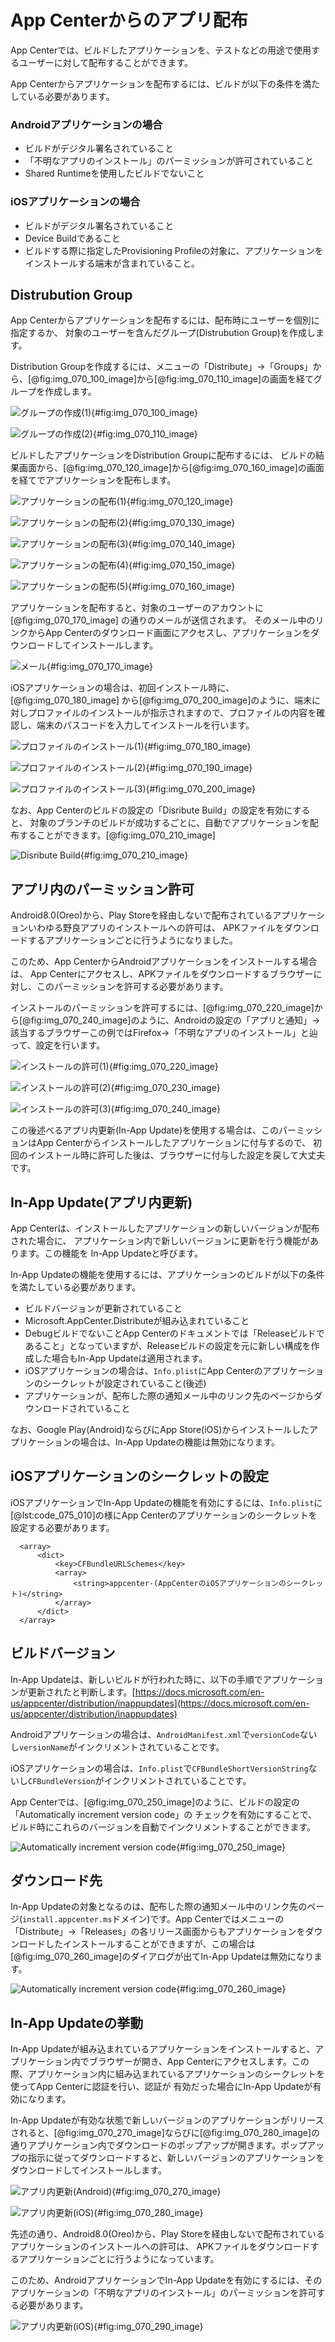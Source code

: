 # App Centerからのアプリ配布

App Centerでは、ビルドしたアプリケーションを、テストなどの用途で使用するユーザーに対して配布することができます。

App Centerからアプリケーションを配布するには、ビルドが以下の条件を満たしている必要があります。

### Androidアプリケーションの場合

- ビルドがデジタル署名されていること
- 「不明なアプリのインストール」のパーミッションが許可されていること
-  Shared Runtimeを使用したビルドでないこと

### iOSアプリケーションの場合

- ビルドがデジタル署名されていること
- Device Buildであること
- ビルドする際に指定したProvisioning Profileの対象に、アプリケーションをインストールする端末が含まれていること。

## Distrubution Group

App Centerからアプリケーションを配布するには、配布時にユーザーを個別に指定するか、
対象のユーザーを含んだグループ(Distrubution Group)を作成します。

Distribution Groupを作成するには、メニューの「Distribute」→「Groups」から、[@fig:img_070_100_image]から[@fig:img_070_110_image]の画面を経てグループを作成します。

![グループの作成(1)](img/070/img-070-100.png){#fig:img_070_100_image}

![グループの作成(2)](img/070/img-070-110.png){#fig:img_070_110_image}


ビルドしたアプリケーションをDistribution Groupに配布するには、
ビルドの結果画面から、[@fig:img_070_120_image]から[@fig:img_070_160_image]の画面を経てでアプリケーションを配布します。

![アプリケーションの配布(1)](img/070/img-070-120.png){#fig:img_070_120_image}

![アプリケーションの配布(2)](img/070/img-070-130.png){#fig:img_070_130_image}

![アプリケーションの配布(3)](img/070/img-070-140.png){#fig:img_070_140_image}

![アプリケーションの配布(4)](img/070/img-070-150.png){#fig:img_070_150_image}

![アプリケーションの配布(5)](img/070/img-070-160.png){#fig:img_070_160_image}

アプリケーションを配布すると、対象のユーザーのアカウントに[@fig:img_070_170_image] の通りのメールが送信されます。
そのメール中のリンクからApp Centerのダウンロード画面にアクセスし、アプリケーションをダウンロードしてインストールします。

![メール](img/070/img-070-170.png){#fig:img_070_170_image}

iOSアプリケーションの場合は、初回インストール時に、[@fig:img_070_180_image] から[@fig:img_070_200_image]のように、端末に対しプロファイルのインストールが指示されますので、プロファイルの内容を確認し、端末のパスコードを入力してインストールを行います。

![プロファイルのインストール(1)](img/070/img-070-180.png){#fig:img_070_180_image}

![プロファイルのインストール(2)](img/070/img-070-190.png){#fig:img_070_190_image}

![プロファイルのインストール(3)](img/070/img-070-200.png){#fig:img_070_200_image}

なお、App Centerのビルドの設定の「Disribute Build」の設定を有効にすると、
対象のブランチのビルドが成功するごとに、自動でアプリケーションを配布することができます。[@fig:img_070_210_image]

![Disribute Build](img/070/img-070-210.png){#fig:img_070_210_image}


## アプリ内のパーミッション許可

Android8.0(Oreo)から、Play Storeを経由しないで配布されているアプリケーション<span class="footnote">いわゆる野良アプリ</span>のインストールへの許可は、
APKファイルをダウンロードするアプリケーションごとに行うようになりました。

このため、App CenterからAndroidアプリケーションをインストールする場合は、
App Centerにアクセスし、APKファイルをダウンロードするブラウザーに対し、このパーミッションを許可する必要があります。

インストールのパーミッションを許可するには、[@fig:img_070_220_image]から[@fig:img_070_240_image]のように、Androidの設定の「アプリと通知」→該当するブラウザー<span class="footnote">この例ではFirefox</span>→「不明なアプリのインストール」と辿って、設定を行います。

![インストールの許可(1)](img/070/img-070-220.png){#fig:img_070_220_image}

![インストールの許可(2)](img/070/img-070-230.png){#fig:img_070_230_image}

![インストールの許可(3)](img/070/img-070-240.png){#fig:img_070_240_image}

この後述べるアプリ内更新(In-App Update)を使用する場合は、このパーミッションはApp Centerからインストールしたアプリケーションに付与するので、
初回のインストール時に許可した後は、ブラウザーに付与した設定を戻して大丈夫です。

## In-App Update(アプリ内更新)

App Centerは、インストールしたアプリケーションの新しいバージョンが配布された場合に、
アプリケーション内で新しいバージョンに更新を行う機能があります。この機能を
In-App Updateと呼びます。

In-App Updateの機能を使用するには、アプリケーションのビルドが以下の条件を満たしている必要があります。

- ビルドバージョンが更新されていること
- Microsoft.AppCenter.Distributeが組み込まれていること
- Debugビルドでないこと<span class="footnote">App Centerのドキュメントでは「Releaseビルドであること」となっていますが、Releaseビルドの設定を元に新しい構成を作成した場合もIn-App Updateは適用されます。</span>
- iOSアプリケーションの場合は、`Info.plist`にApp Centerのアプリケーションのシークレットが設定されていること(後述)
- アプリケーションが、配布した際の通知メール中のリンク先のページからダウンロードされていること



なお、Google Play(Android)ならびにApp Store(iOS)からインストールしたアプリケーションの場合は、In-App Updateの機能は無効になります。

## iOSアプリケーションのシークレットの設定

iOSアプリケーションでIn-App Updateの機能を有効にするには、`Info.plist`に[@lst:code_075_010]の様にApp Centerのアプリケーションのシークレットを設定する必要があります。

```{#lst:code_075_010 caption="git statusの状態"}
  <array>
      <dict>
          <key>CFBundleURLSchemes</key>
          <array>
              <string>appcenter-(AppCenterのiOSアプリケーションのシークレット)</string>
          </array>
      </dict>
  </array>
```  

## ビルドバージョン

In-App Updateは、新しいビルドが行われた時に、以下の手順でアプリケーションが更新されたと判断します。<span class="footenote">[https://docs.microsoft.com/en-us/appcenter/distribution/inappupdates](https://docs.microsoft.com/en-us/appcenter/distribution/inappupdates)</span>

Androidアプリケーションの場合は、`AndroidManifest.xml`で`versionCode`ないし`versionName`がインクリメントされていることです。

iOSアプリケーションの場合は、`Info.plist`で`CFBundleShortVersionString`ないし`CFBundleVersion`がインクリメントされていることです。

App Centerでは、[@fig:img_070_250_image]のように、ビルドの設定の「Automatically increment version code」の
チェックを有効にすることで、ビルド時にこれらのバージョンを自動でインクリメントすることができます。

![Automatically increment version code](img/070/img-070-250.png){#fig:img_070_250_image}

## ダウンロード先

In-App Updateの対象となるのは、配布した際の通知メール中のリンク先のページ(`install.appcenter.ms`ドメイン)です。App Centerではメニューの「Distribute」→「Releases」の各リリース画面からもアプリケーションをダウンロードしたインストールすることができますが、この場合は[@fig:img_070_260_image]のダイアログが出てIn-App Updateは無効になります。

![Automatically increment version code](img/070/img-070-260.png){#fig:img_070_260_image}

## In-App Updateの挙動

In-App Updateが組み込まれているアプリケーションをインストールすると、アプリケーション内でブラウザーが開き、App Centerにアクセスします。この際、アプリケーション内に組み込まれているアプリケーションのシークレットを使ってApp Centerに認証を行い、認証が
有効だった場合にIn-App Updateが有効になります。

In-App Updateが有効な状態で新しいバージョンのアプリケーションがリリースされると、[@fig:img_070_270_image]ならびに[@fig:img_070_280_image]の通りアプリケーション内でダウンロードのポップアップが開きます。ポップアップの指示に従ってダウンロードすると、新しいバージョンのアプリケーションをダウンロードしてインストールします。

![アプリ内更新(Android)](img/070/img-070-270.png){#fig:img_070_270_image}

![アプリ内更新(iOS)](img/070/img-070-280.png){#fig:img_070_280_image}


先述の通り、Android8.0(Oreo)から、Play Storeを経由しないで配布されているアプリケーションのインストールへの許可は、
APKファイルをダウンロードするアプリケーションごとに行うようになっています。

このため、AndroidアプリケーションでIn-App Updateを有効にするには、そのアプリケーションの「不明なアプリのインストール」のパーミッションを許可する必要があります。

![アプリ内更新(iOS)](img/070/img-070-290.png){#fig:img_070_290_image}